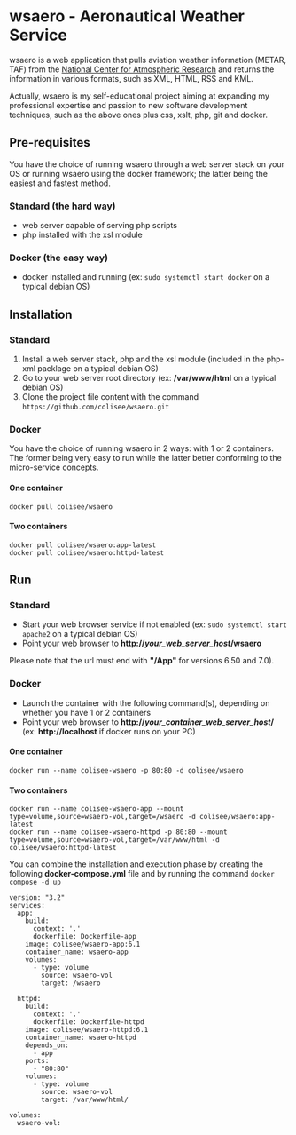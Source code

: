 # wsaero - Aeronautical Weather Service

wsaero is a web application that pulls aviation weather information (METAR, TAF) from the [National Center for Atmospheric Research][NCAR] and returns the information in various formats, such as XML, HTML, RSS and KML.

Actually, wsaero is my self-educational project aiming at expanding my professional expertise and passion to new software development techniques, such as the above ones plus css, xslt, php, git and docker.

## Pre-requisites
You have the choice of running wsaero through a web server stack on your OS or running wsaero using the docker framework; the latter being the easiest and fastest method.
### Standard (the hard way)
* web server capable of serving php scripts
* php installed with the xsl module

### Docker (the easy way)
* docker installed and running (ex: `sudo systemctl start docker` on a typical debian OS)
  
## Installation
### Standard
1. Install a web server stack, php and the xsl module (included in the php-xml packlage on a typical debian OS)
2. Go to your web server root directory (ex: **/var/www/html** on a typical debian OS)
3. Clone the project file content with the command `https://github.com/colisee/wsaero.git`

### Docker
You have the choice of running wsaero in 2 ways: with 1 or 2 containers. The former being very easy to run while the latter better conforming to the micro-service concepts.
#### One container
```
docker pull colisee/wsaero
``` 

#### Two containers
```
docker pull colisee/wsaero:app-latest
docker pull colisee/wsaero:httpd-latest
```

## Run
### Standard
* Start your web browser service if not enabled (ex: `sudo systemctl start apache2` on a typical debian OS)
* Point your web browser to **http://_your_web_server_host_/wsaero** 

Please note that the url must end with **"/App"** for versions 6.50 and 7.0).

### Docker
* Launch the container with the following command(s), depending on whether you have 1 or 2 containers
* Point your web browser to **http://_your_container_web_server_host_/** (ex: **http://localhost** if docker runs on your PC)
#### One container

```
docker run --name colisee-wsaero -p 80:80 -d colisee/wsaero

```
#### Two containers
```
docker run --name colisee-wsaero-app --mount type=volume,source=wsaero-vol,target=/wsaero -d colisee/wsaero:app-latest
docker run --name colisee-wsaero-httpd -p 80:80 --mount type=volume,source=wsaero-vol,target=/var/www/html -d colisee/wsaero:httpd-latest
```

You can combine the installation and execution phase by creating the following **docker-compose.yml** file and by running the command `docker compose -d up`
```
version: "3.2"
services:
  app:
    build:
      context: '.'
      dockerfile: Dockerfile-app
    image: colisee/wsaero-app:6.1
    container_name: wsaero-app
    volumes:
      - type: volume
        source: wsaero-vol
        target: /wsaero

  httpd:
    build:
      context: '.'
      dockerfile: Dockerfile-httpd
    image: colisee/wsaero-httpd:6.1
    container_name: wsaero-httpd
    depends_on:
      - app
    ports:
      - "80:80"
    volumes:
      - type: volume
        source: wsaero-vol
        target: /var/www/html/

volumes:
  wsaero-vol:
```

[NCAR]: http://weather.aero
